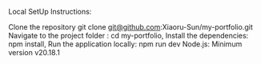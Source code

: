 Local SetUp Instructions:

Clone the repository git clone git@github.com:Xiaoru-Sun/my-portfolio.git
Navigate to the project folder : cd my-portfolio,
Install the dependencies: npm install,
Run the application locally: npm run dev
Node.js: Minimum version v20.18.1

